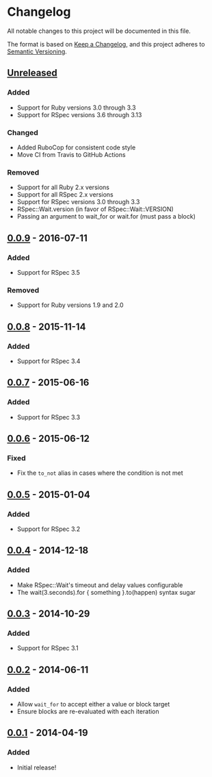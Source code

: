# Changelog

All notable changes to this project will be documented in this file.

The format is based on [Keep a Changelog](https://keepachangelog.com/en/1.1.0/),
and this project adheres to [Semantic Versioning](https://semver.org/spec/v2.0.0.html).

## [Unreleased]

### Added

- Support for Ruby versions 3.0 through 3.3
- Support for RSpec versions 3.6 through 3.13

### Changed

- Added RuboCop for consistent code style
- Move CI from Travis to GitHub Actions

### Removed

- Support for all Ruby 2.x versions
- Support for all RSpec 2.x versions
- Support for RSpec versions 3.0 through 3.3
- RSpec::Wait.version (in favor of RSpec::Wait::VERSION)
- Passing an argument to wait_for or wait.for (must pass a block)

## [0.0.9] - 2016-07-11

### Added

- Support for RSpec 3.5

### Removed

- Support for Ruby versions 1.9 and 2.0

## [0.0.8] - 2015-11-14

### Added

- Support for RSpec 3.4

## [0.0.7] - 2015-06-16

### Added

- Support for RSpec 3.3

## [0.0.6] - 2015-06-12

### Fixed

- Fix the `to_not` alias in cases where the condition is not met

## [0.0.5] - 2015-01-04

### Added

- Support for RSpec 3.2

## [0.0.4] - 2014-12-18

### Added

- Make RSpec::Wait's timeout and delay values configurable
- The wait(3.seconds).for { something }.to(happen) syntax sugar

## [0.0.3] - 2014-10-29

### Added

- Support for RSpec 3.1

## [0.0.2] - 2014-06-11

### Added

- Allow `wait_for` to accept either a value or block target
- Ensure blocks are re-evaluated with each iteration

## [0.0.1] - 2014-04-19

### Added

- Initial release!

[unreleased]: https://github.com/laserlemon/rspec-wait/compare/v0.0.9...HEAD
[0.0.9]: https://github.com/laserlemon/rspec-wait/compare/v0.0.8...v0.0.9
[0.0.8]: https://github.com/laserlemon/rspec-wait/compare/v0.0.7...v0.0.8
[0.0.7]: https://github.com/laserlemon/rspec-wait/compare/v0.0.6...v0.0.7
[0.0.6]: https://github.com/laserlemon/rspec-wait/compare/v0.0.5...v0.0.6
[0.0.5]: https://github.com/laserlemon/rspec-wait/compare/v0.0.4...v0.0.5
[0.0.4]: https://github.com/laserlemon/rspec-wait/compare/v0.0.3...v0.0.4
[0.0.3]: https://github.com/laserlemon/rspec-wait/compare/v0.0.2...v0.0.3
[0.0.2]: https://github.com/laserlemon/rspec-wait/compare/v0.0.1...v0.0.2
[0.0.1]: https://github.com/laserlemon/rspec-wait/commits/v0.0.1
